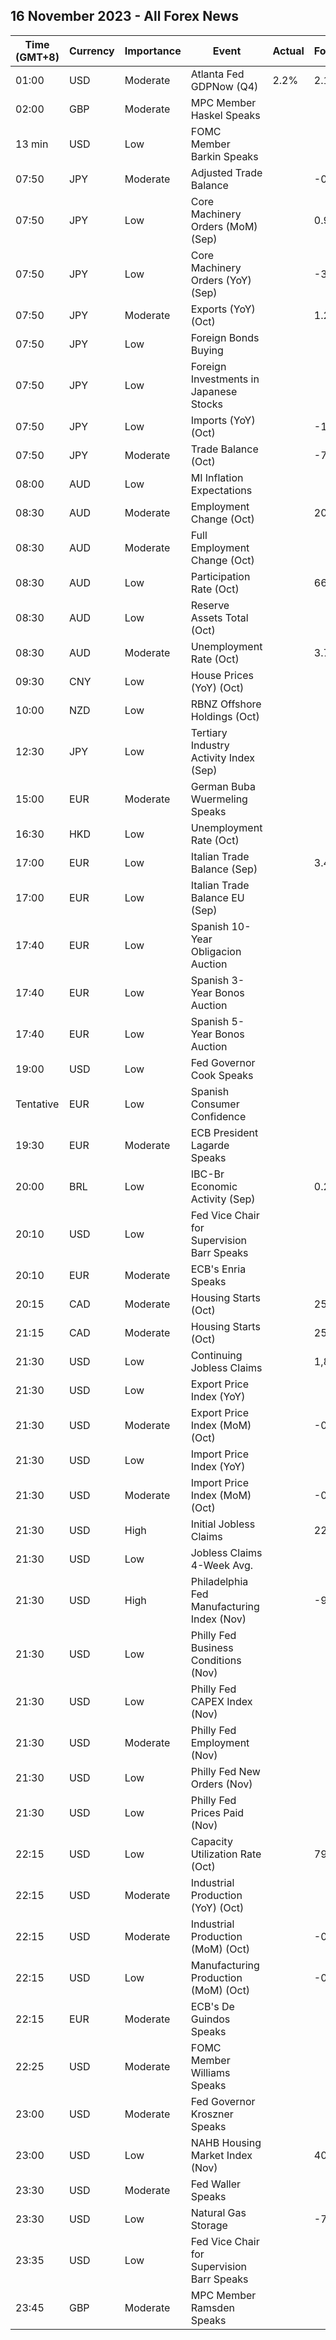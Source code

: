 ## 16 November 2023 - All Forex News

| Time (GMT+8) | Currency | Importance | Event | Actual | Forecast | Previous |
|------|----------|------------|-------|--------|----------|----------|
| 01:00 | USD | Moderate | Atlanta Fed GDPNow (Q4) | 2.2% | 2.1% | 2.1% |
| 02:00 | GBP | Moderate | MPC Member Haskel Speaks |  |  |  |
| 13 min | USD | Low | FOMC Member Barkin Speaks |  |  |  |
| 07:50 | JPY | Moderate | Adjusted Trade Balance |  | -0.71T | -0.43T |
| 07:50 | JPY | Low | Core Machinery Orders (MoM) (Sep) |  | 0.9% | -0.5% |
| 07:50 | JPY | Low | Core Machinery Orders (YoY) (Sep) |  | -3.6% | -7.7% |
| 07:50 | JPY | Moderate | Exports (YoY) (Oct) |  | 1.2% | 4.3% |
| 07:50 | JPY | Low | Foreign Bonds Buying |  |  | -388.4B |
| 07:50 | JPY | Low | Foreign Investments in Japanese Stocks |  |  | 313.5B |
| 07:50 | JPY | Low | Imports (YoY) (Oct) |  | -12.2% | -16.3% |
| 07:50 | JPY | Moderate | Trade Balance (Oct) |  | -735.7B | 62.4B |
| 08:00 | AUD | Low | MI Inflation Expectations |  |  | 4.8% |
| 08:30 | AUD | Moderate | Employment Change (Oct) |  | 20.0K | 6.7K |
| 08:30 | AUD | Moderate | Full Employment Change (Oct) |  |  | -39.9K |
| 08:30 | AUD | Low | Participation Rate (Oct) |  | 66.7% | 66.7% |
| 08:30 | AUD | Low | Reserve Assets Total (Oct) |  |  | 93.2B |
| 08:30 | AUD | Moderate | Unemployment Rate (Oct) |  | 3.7% | 3.6% |
| 09:30 | CNY | Low | House Prices (YoY) (Oct) |  |  | -0.1% |
| 10:00 | NZD | Low | RBNZ Offshore Holdings (Oct) |  |  | 58.50% |
| 12:30 | JPY | Low | Tertiary Industry Activity Index (Sep) |  |  | -1.60 |
| 15:00 | EUR | Moderate | German Buba Wuermeling Speaks |  |  |  |
| 16:30 | HKD | Low | Unemployment Rate (Oct) |  |  | 2.8% |
| 17:00 | EUR | Low | Italian Trade Balance (Sep) |  | 3.450B | 2.070B |
| 17:00 | EUR | Low | Italian Trade Balance EU (Sep) |  |  | -1.01B |
| 17:40 | EUR | Low | Spanish 10-Year Obligacion Auction |  |  | 3.580% |
| 17:40 | EUR | Low | Spanish 3-Year Bonos Auction |  |  | 3.527% |
| 17:40 | EUR | Low | Spanish 5-Year Bonos Auction |  |  | 3.334% |
| 19:00 | USD | Low | Fed Governor Cook Speaks |  |  |  |
| Tentative | EUR | Low | Spanish Consumer Confidence |  |  | 77.2 |
| 19:30 | EUR | Moderate | ECB President Lagarde Speaks |  |  |  |
| 20:00 | BRL | Low | IBC-Br Economic Activity (Sep) |  | 0.20% | -0.77% |
| 20:10 | USD | Low | Fed Vice Chair for Supervision Barr Speaks |  |  |  |
| 20:10 | EUR | Moderate | ECB's Enria Speaks |  |  |  |
| 20:15 | CAD | Moderate | Housing Starts (Oct) |  | 252.9K | 270.5K |
| 21:15 | CAD | Moderate | Housing Starts (Oct) |  | 255.0K | 270.5K |
| 21:30 | USD | Low | Continuing Jobless Claims |  | 1,847K | 1,834K |
| 21:30 | USD | Low | Export Price Index (YoY) |  |  | -4.1% |
| 21:30 | USD | Moderate | Export Price Index (MoM) (Oct) |  | -0.5% | 0.7% |
| 21:30 | USD | Low | Import Price Index (YoY) |  |  | -1.7% |
| 21:30 | USD | Moderate | Import Price Index (MoM) (Oct) |  | -0.3% | 0.1% |
| 21:30 | USD | High | Initial Jobless Claims |  | 220K | 217K |
| 21:30 | USD | Low | Jobless Claims 4-Week Avg. |  |  | 212.25K |
| 21:30 | USD | High | Philadelphia Fed Manufacturing Index (Nov) |  | -9.0 | -9.0 |
| 21:30 | USD | Low | Philly Fed Business Conditions (Nov) |  |  | 9.2 |
| 21:30 | USD | Low | Philly Fed CAPEX Index (Nov) |  |  | -4.80 |
| 21:30 | USD | Moderate | Philly Fed Employment (Nov) |  |  | 4.0 |
| 21:30 | USD | Low | Philly Fed New Orders (Nov) |  |  | 4.4 |
| 21:30 | USD | Low | Philly Fed Prices Paid (Nov) |  |  | 23.10 |
| 22:15 | USD | Low | Capacity Utilization Rate (Oct) |  | 79.4% | 79.7% |
| 22:15 | USD | Moderate | Industrial Production (YoY) (Oct) |  |  | 0.08% |
| 22:15 | USD | Moderate | Industrial Production (MoM) (Oct) |  | -0.3% | 0.3% |
| 22:15 | USD | Low | Manufacturing Production (MoM) (Oct) |  | -0.3% | 0.4% |
| 22:15 | EUR | Moderate | ECB's De Guindos Speaks |  |  |  |
| 22:25 | USD | Moderate | FOMC Member Williams Speaks |  |  |  |
| 23:00 | USD | Moderate | Fed Governor Kroszner Speaks |  |  |  |
| 23:00 | USD | Low | NAHB Housing Market Index (Nov) |  | 40 | 40 |
| 23:30 | USD | Moderate | Fed Waller Speaks |  |  |  |
| 23:30 | USD | Low | Natural Gas Storage |  | -7B | 79B |
| 23:35 | USD | Low | Fed Vice Chair for Supervision Barr Speaks |  |  |  |
| 23:45 | GBP | Moderate | MPC Member Ramsden Speaks |  |  |  |
